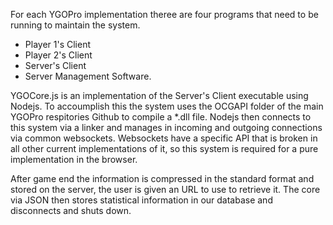 For each YGOPro implementation theree are four programs that need to be running to maintain the system.
* Player 1's Client
* Player 2's Client
* Server's Client
* Server Management Software.

YGOCore.js is an implementation of the Server's Client executable using Nodejs. To accoumplish this the system uses the OCGAPI folder of the main YGOPro respitories Github to compile a *.dll file. Nodejs then connects to this system via a linker and manages in incoming and outgoing connections via common websockets. Websockets have a specific API that is broken in all other current implementations of it, so this system is required for a pure implementation in the browser.

After game end the information is compressed in the standard format and  stored on the server, the user is given an URL to use to retrieve it. The core via JSON then stores statistical information in our database and disconnects and shuts down.